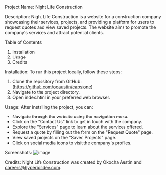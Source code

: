 Project Name: Night Life Construction

Description:
Night Life Construction is a website for a construction company showcasing their services, projects, and providing a platform for users to request quotes and view saved projects. The website aims to promote the company's services and attract potential clients.

Table of Contents:
1. Installation
2. Usage
3. Credits

Installation:
To run this project locally, follow these steps:
1. Clone the repository from GitHub: (https://github.com/ocaustin/capstone)
2. Navigate to the project directory.
3. Open index.html in your preferred web browser.

Usage:
After installing the project, you can:
- Navigate through the website using the navigation menu.
- Click on the "Contact Us" link to get in touch with the company.
- Explore the "Services" page to learn about the services offered.
- Request a quote by filling out the form on the "Request Quote" page.
- View saved projects on the "Saved Projects" page.
- Click on social media icons to visit the company's profiles.

Screenshots:
![image](https://github.com/ocaustin/capstone/assets/167615067/477f1851-0aa2-4042-9e4f-e98d433e025a)


Credits:
Night Life Construction was created by Okocha Austin and careers@hyperiondev.com.
